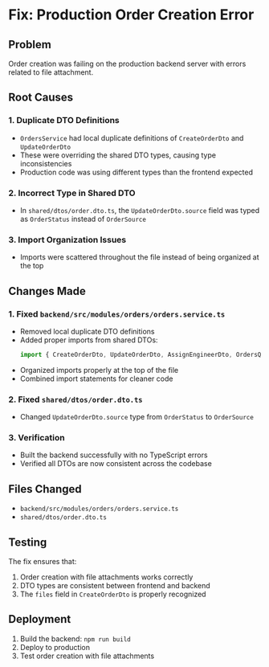 # Fix: Production Order Creation Error

## Problem
Order creation was failing on the production backend server with errors related to file attachment.

## Root Causes

### 1. Duplicate DTO Definitions
- `OrdersService` had local duplicate definitions of `CreateOrderDto` and `UpdateOrderDto`
- These were overriding the shared DTO types, causing type inconsistencies
- Production code was using different types than the frontend expected

### 2. Incorrect Type in Shared DTO
- In `shared/dtos/order.dto.ts`, the `UpdateOrderDto.source` field was typed as `OrderStatus` instead of `OrderSource`

### 3. Import Organization Issues
- Imports were scattered throughout the file instead of being organized at the top

## Changes Made

### 1. Fixed `backend/src/modules/orders/orders.service.ts`
- Removed local duplicate DTO definitions
- Added proper imports from shared DTOs:
  ```typescript
  import { CreateOrderDto, UpdateOrderDto, AssignEngineerDto, OrdersQueryDto } from '../../shared/dtos/order.dto';
  ```
- Organized imports properly at the top of the file
- Combined import statements for cleaner code

### 2. Fixed `shared/dtos/order.dto.ts`
- Changed `UpdateOrderDto.source` type from `OrderStatus` to `OrderSource`

### 3. Verification
- Built the backend successfully with no TypeScript errors
- Verified all DTOs are now consistent across the codebase

## Files Changed
- `backend/src/modules/orders/orders.service.ts`
- `shared/dtos/order.dto.ts`

## Testing
The fix ensures that:
1. Order creation with file attachments works correctly
2. DTO types are consistent between frontend and backend
3. The `files` field in `CreateOrderDto` is properly recognized

## Deployment
1. Build the backend: `npm run build`
2. Deploy to production
3. Test order creation with file attachments
